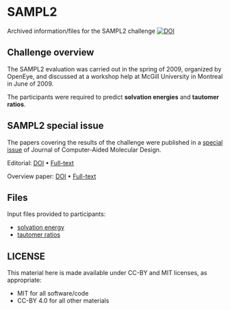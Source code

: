 # SAMPL2
Archived information/files for the SAMPL2 challenge
[![DOI](https://zenodo.org/badge/DOI/10.5281/zenodo.5508280.svg)](https://doi.org/10.5281/zenodo.5508280)

## Challenge overview
The SAMPL2 evaluation was carried out in the spring of 2009, organized by OpenEye, and discussed at a workshop help at McGill University in Montreal in June of 2009.

The participants were required to predict **solvation energies** and **tautomer ratios**.

## SAMPL2 special issue
The papers covering the results of the challenge were published in a [special issue](https://link.springer.com/journal/10822/volumes-and-issues/24-4) of Journal of Computer-Aided Molecular Design.

Editorial: [DOI](https://doi.org/10.1007/s10822-010-9358-0) • [Full-text](https://rdcu.be/cim29)
 
Overview paper: [DOI](https://doi.org/10.1007/s10822-010-9350-8) • [Full-text](https://rdcu.be/cim4G)

## Files
Input files provided to participants:

* [solvation energy](solvation_energy)
* [tautomer ratios](tautomer_ratios)

## LICENSE

This material here is made available under CC-BY and MIT licenses, as appropriate:

* MIT for all software/code
* CC-BY 4.0 for all other materials
